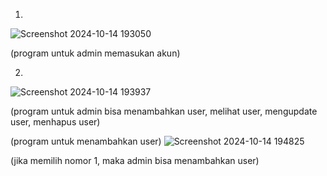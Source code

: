 1.
![Screenshot 2024-10-14 193050](https://github.com/user-attachments/assets/5b66f9d7-c67f-4f16-a95e-d039040622bb)

(program untuk admin memasukan akun)

2.
![Screenshot 2024-10-14 193937](https://github.com/user-attachments/assets/c8ff0747-e2f6-418c-8307-e7b5435f16ff)

(program untuk admin bisa menambahkan user, melihat user, mengupdate user, menhapus user)

(program untuk menambahkan user)
![Screenshot 2024-10-14 194825](https://github.com/user-attachments/assets/481cbe03-e649-454b-9ecf-9045c835c0ef)

(jika memilih nomor 1, maka admin bisa menambahkan user)


